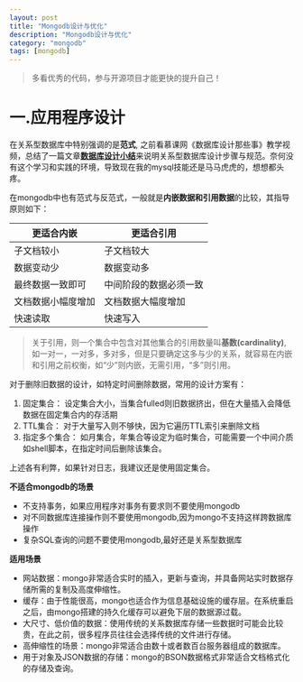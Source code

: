 ```yaml
---
layout: post
title: "Mongodb设计与优化"
description: "Mongodb设计与优化"
category: "mongodb"
tags: [mongodb]
---
```

>多看优秀的代码，参与开源项目才能更快的提升自己！

# 一.应用程序设计
在关系型数据库中特别强调的是**范式**, 之前看慕课网《数据库设计那些事》教学视频，总结了一篇文章[**数据库设计小结**](http://beginman.cn/mysql/2015/05/30/db-desigin/)来说明关系型数据库设计步骤与规范。奈何没有这个学习和实践的环境，导致现在我的mysql技能还是马马虎虎的，想想都头疼。

在mongodb中也有范式与反范式，一般就是**内嵌数据和引用数据**的比较，其指导原则如下：

更适合内嵌 | 更适合引用
----|-----
子文档较小 | 子文档较大
数据变动少|数据变动多
最终数据一致即可|中间阶段的数据必须一致
文档数据小幅度增加|文档数据大幅度增加
快速读取|快速写入

>关于引用，则一个集合中包含对其他集合的引用数量叫**基数(cardinality)**,如一对一，一对多，多对多，但是只要确定这多与少的关系，就容易在内嵌和引用之前权衡，如“少”则内嵌，无需引用，“多”则引用。

对于删除旧数据的设计，如特定时间删除数据，常用的设计方案有：

1. 固定集合： 设定集合大小，当集合fulled则旧数据挤出，但在大量插入会降低数据在固定集合内的存活期
2. TTL集合： 对于大量写入则不够快，因为它遍历TTL索引来删除文档
3. 指定多个集合： 如月集合，年集合等设定为临时集合，可能需要一个中间介质如shell脚本，在指定时间后删除该集合。

上述各有利弊，如果针对日志，我建议还是使用固定集合。

**不适合mongodb的场景**

- 不支持事务，如果应用程序对事务有要求则不要使用mongodb
- 对不同数据库连接操作则不要使用mongodb,因为mongo不支持这样跨数据库操作
- 复杂SQL查询的问题不要使用mongodb,最好还是关系型数据库

**适用场景**

- 网站数据：mongo非常适合实时的插入，更新与查询，并具备网站实时数据存储所需的复制及高度伸缩性。
- 缓存：由于性能很高，mongo也适合作为信息基础设施的缓存层。在系统重启之后，由mongo搭建的持久化缓存可以避免下层的数据源过载。
- 大尺寸、低价值的数据：使用传统的关系数据库存储一些数据时可能会比较贵，在此之前，很多程序员往往会选择传统的文件进行存储。
- 高伸缩性的场景：mongo非常适合由数十或者数百台服务器组成的数据库。
- 用于对象及JSON数据的存储：mongo的BSON数据格式非常适合文档格式化的存储及查询。

